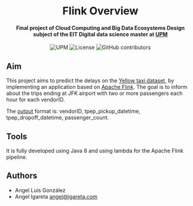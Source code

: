 <h1 align="center">Flink Overview</h1>
<h4 align="center">Final project of Cloud Computing and Big Data Ecosystems Design subject of the EIT Digital data science master at <a href="https://www.upm.es/">UPM</a></h4>

<p align="center">
  <img alt="UPM" src="https://img.shields.io/badge/EIT%20Digital-UPM-blue?style=flat-square">
  <img alt="License" src="https://img.shields.io/github/license/angeligareta/flink-overview?style=flat-square" />
  <img alt="GitHub contributors" src="https://img.shields.io/github/contributors/angeligareta/flink-overview?style=flat-square">
</p>

## Aim
This project aims to predict the delays on the [Yellow taxi dataset](https://developer.ibm.com/technologies/artificial-intelligence/data/jfk-weather-data), by implementing an application based on [Apache Flink](https://flink.apache.org/). The goal is to inform about the trips ending at JFK airport with two or more passengers each hour for each vendorID.

The [output](output) format is: vendorID, tpep_pickup_datetime, tpep_dropoff_datetime, passenger_count.

## Tools
It is fully developed using Java 8 and using lambda for the Apache Flink pipeline.

## Authors
- Angel Luis González
- Angel Igareta [angel@igareta.com](mailto:angel@igareta.com) 
